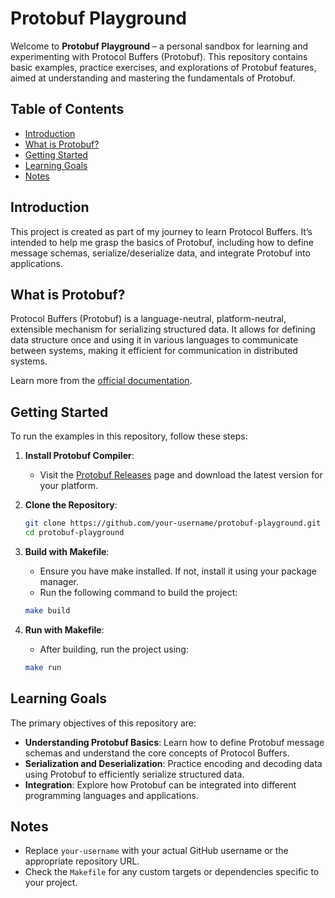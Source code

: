 # Protobuf Playground

Welcome to **Protobuf Playground** – a personal sandbox for learning and experimenting with Protocol Buffers (Protobuf). This repository contains basic examples, practice exercises, and explorations of Protobuf features, aimed at understanding and mastering the fundamentals of Protobuf.

## Table of Contents
- [Introduction](#introduction)
- [What is Protobuf?](#what-is-protobuf)
- [Getting Started](#getting-started)
- [Learning Goals](#learning-goals)
- [Notes](#notes)

## Introduction
This project is created as part of my journey to learn Protocol Buffers. It’s intended to help me grasp the basics of Protobuf, including how to define message schemas, serialize/deserialize data, and integrate Protobuf into applications.

## What is Protobuf?
Protocol Buffers (Protobuf) is a language-neutral, platform-neutral, extensible mechanism for serializing structured data. It allows for defining data structure once and using it in various languages to communicate between systems, making it efficient for communication in distributed systems.

Learn more from the [official documentation](https://developers.google.com/protocol-buffers).

## Getting Started
To run the examples in this repository, follow these steps:

1. **Install Protobuf Compiler**:
   - Visit the [Protobuf Releases](https://github.com/protocolbuffers/protobuf/releases) page and download the latest version for your platform.
   
2. **Clone the Repository**:
   ```bash
   git clone https://github.com/your-username/protobuf-playground.git
   cd protobuf-playground
3. **Build with Makefile**:
   - Ensure you have make installed. If not, install it using your package manager.
   - Run the following command to build the project:
   ```bash
   make build
4. **Run with Makefile**:
   - After building, run the project using:
   ```bash
   make run

## Learning Goals
The primary objectives of this repository are:
- **Understanding Protobuf Basics**: Learn how to define Protobuf message schemas and understand the core concepts of Protocol Buffers.
- **Serialization and Deserialization**: Practice encoding and decoding data using Protobuf to efficiently serialize structured data.
- **Integration**: Explore how Protobuf can be integrated into different programming languages and applications.

## Notes
- Replace `your-username` with your actual GitHub username or the appropriate repository URL.
- Check the `Makefile` for any custom targets or dependencies specific to your project.

